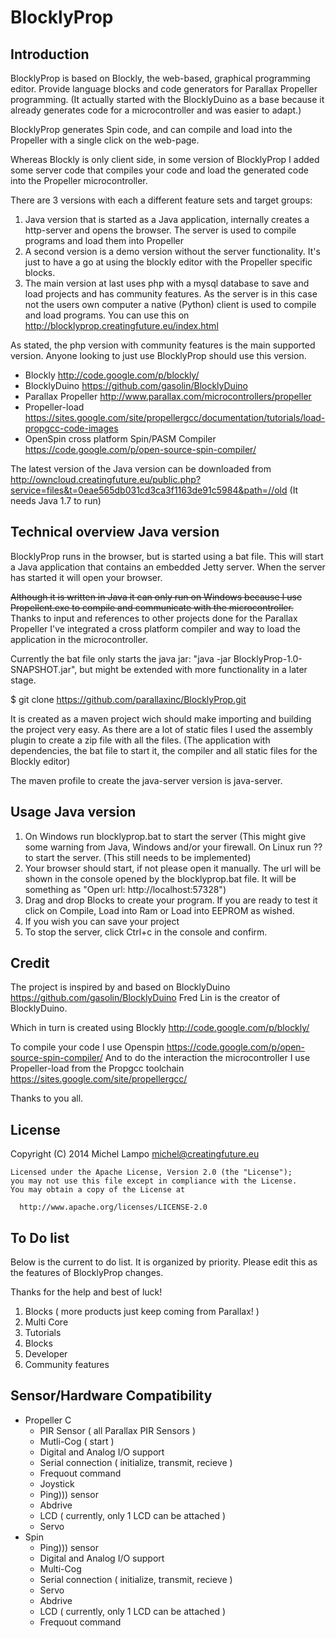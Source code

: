 BlocklyProp
=======================

Introduction
-----------------

BlocklyProp is based on Blockly, the web-based, graphical programming editor. Provide language blocks and code generators for Parallax Propeller programming.
(It actually started with the BlocklyDuino as a base because it already generates code for a microcontroller and was easier to adapt.)

BlocklyProp generates Spin code, and can compile and load into the Propeller with a single click on the web-page.

Whereas Blockly is only client side, in some version of BlocklyProp I added some server code that compiles your code and load the generated code into the Propeller microcontroller.

There are 3 versions with each a different feature sets and target groups:

1. Java version that is started as a Java application, internally creates a http-server and opens the browser. The server is used to compile programs and load them into Propeller
2. A second version is a demo version without the server functionality. It's just to have a go at using the blockly editor with the Propeller specific blocks.
3. The main version at last uses php with a mysql database to save and load projects and has community features. As the server is in this case not the users own computer a native (Python) client is used to compile and load programs.
You can use this on http://blocklyprop.creatingfuture.eu/index.html

As stated, the php version with community features is the main supported version. Anyone looking to just use BlocklyProp should use this version.


* Blockly http://code.google.com/p/blockly/
* BlocklyDuino https://github.com/gasolin/BlocklyDuino
* Parallax Propeller http://www.parallax.com/microcontrollers/propeller
* Propeller-load https://sites.google.com/site/propellergcc/documentation/tutorials/load-propgcc-code-images
* OpenSpin cross platform Spin/PASM Compiler https://code.google.com/p/open-source-spin-compiler/

The latest version of the Java version can be downloaded from http://owncloud.creatingfuture.eu/public.php?service=files&t=0eae565db031cd3ca3f1163de91c5984&path=//old
(It needs Java 1.7 to run)

Technical overview Java version
-------------------------------

BlocklyProp runs in the browser, but is started using a bat file.
This will start a Java application that contains an embedded Jetty server. When the server has started it will open your browser.

~~Although it is written in Java it can only run on Windows because I use Propellent.exe to compile and communicate with the microcontroller.~~
Thanks to input and references to other projects done for the Parallax Propeller I've integrated a cross platform compiler and way to load the application in the microcontroller.

Currently the bat file only starts the java jar: "java -jar BlocklyProp-1.0-SNAPSHOT.jar", but might be extended with more functionality in a later stage.

$ git clone https://github.com/parallaxinc/BlocklyProp.git

It is created as a maven project wich should make importing and building the project very easy.
As there are a lot of static files I used the assembly plugin to create a zip file with all the files.
(The application with dependencies, the bat file to start it, the compiler and all static files for the Blockly editor)

The maven profile to create the java-server version is java-server.


Usage Java version
-----------------

1. On Windows run blocklyprop.bat to start the server (This might give some warning from Java, Windows and/or your firewall.
On Linux run ?? to start the server. (This still needs to be implemented)
2. Your browser should start, if not please open it manually. The url will be shown in the console opened by the blocklyprop.bat file. It will be something as "Open url: http://localhost:57328")
3. Drag and drop Blocks to create your program. If you are ready to test it click on Compile, Load into Ram or Load into EEPROM as wished.
4. If you wish you can save your project
5. To stop the server, click Ctrl+c in the console and confirm.


Credit
-----------------

The project is inspired by and based on BlocklyDuino https://github.com/gasolin/BlocklyDuino
Fred Lin is the creator of BlocklyDuino.

Which in turn is created using Blockly http://code.google.com/p/blockly/

To compile your code I use Openspin https://code.google.com/p/open-source-spin-compiler/
And to do the interaction the microcontroller I use Propeller-load from the Propgcc toolchain  https://sites.google.com/site/propellergcc/

Thanks to you all.

License
-----------------
Copyright (C) 2014 Michel Lampo michel@creatingfuture.eu

```
Licensed under the Apache License, Version 2.0 (the "License");
you may not use this file except in compliance with the License.
You may obtain a copy of the License at

  http://www.apache.org/licenses/LICENSE-2.0
```
To Do list
-----------------

Below is the current to do list. It is organized by priority. Please edit this as the features of BlocklyProp changes.

Thanks for the help and best of luck!

1. Blocks ( more products just keep coming from Parallax! )
2. Multi Core
3. Tutorials
  1. Blocks
  2. Developer
4. Community features

Sensor/Hardware Compatibility
-----------------
- Propeller C
  - PIR Sensor ( all Parallax PIR Sensors )
  - Mutli-Cog ( start )
  - Digital and Analog I/O support
  - Serial connection ( initialize, transmit, recieve )
  - Frequout command
  - Joystick
  - Ping))) sensor
  - Abdrive
  - LCD ( currently, only 1 LCD can be attached )
  - Servo
- Spin
  - Ping))) sensor
  - Digital and Analog I/O support
  - Multi-Cog
  - Serial connection ( initialize, transmit, recieve )
  - Servo
  - Abdrive
  - LCD ( currently, only 1 LCD can be attached )
  - Frequout command
